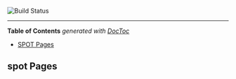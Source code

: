 ![Build Status](https://gitlab.com/pages/plain-html/badges/master/build.svg)

---

<!-- START doctoc generated TOC please keep comment here to allow auto update -->
<!-- DON'T EDIT THIS SECTION, INSTEAD RE-RUN doctoc TO UPDATE -->
**Table of Contents**  *generated with [DocToc](https://github.com/thlorenz/doctoc)*

- [SPOT Pages](#spot)

<!-- END doctoc generated TOC please keep comment here to allow auto update -->

## spot Pages